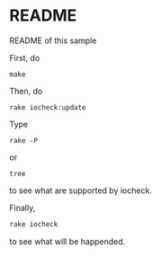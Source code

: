 # README
README of this sample

First, do

```
make
```

Then, do

```
rake iocheck:update
```

Type

```
rake -P
```
or

```
tree
```

to see what are supported by iocheck.

Finally,

```bash
rake iocheck
```

to see what will be happended.
